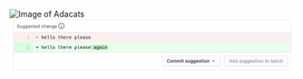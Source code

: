 ![Image of Adacats](https://octodex.github.com/images/Adacats.png)
![new image](https://github.com/OKiMaureen/markdown-portfolio/blob/master/_includes/commit-suggestions.png?raw=true)
